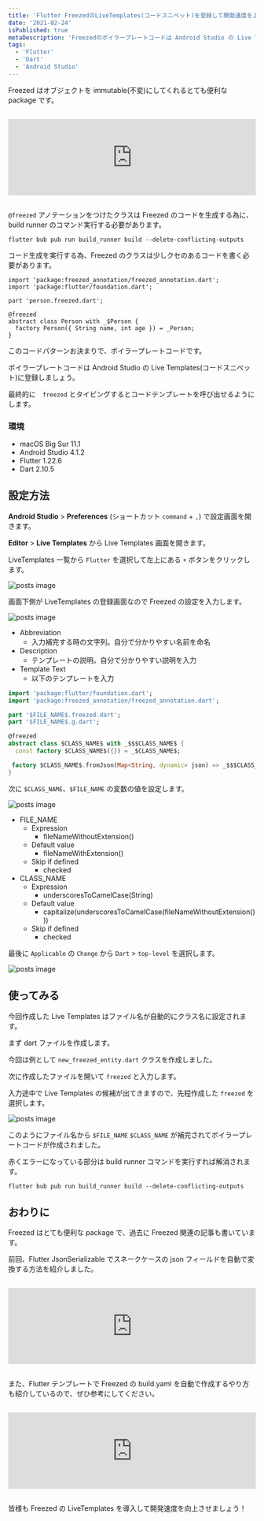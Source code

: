 ```yaml
---
title: 'Flutter FreezedのLiveTemplates(コードスニペット)を登録して開発速度を上げる'
date: '2021-02-24'
isPublished: true
metaDescription: 'Freezedのボイラープレートコードは Android Studio の Live Templates(コードスニペット)に登録しましょう。最終的に　`freezed` とタイピングするとコードテンプレートを呼び出せるようにします。'
tags:
  - 'Flutter'
  - 'Dart'
  - 'Android Studio'
---
```


Freezed はオブジェクトを immutable(不変)にしてくれるとても便利な package です。

<iframe class="hatenablogcard" style="width:100%;height:155px;margin:15px 0;max-width:680px;" title="freezed | Dart Package" src="https://hatenablog-parts.com/embed?url=https://pub.dev/packages/freezed" frameborder="0" scrolling="no"></iframe>

`@freezed` アノテーションをつけたクラスは Freezed のコードを生成する為に、build runner のコマンド実行する必要があります。

```
flutter bub pub run build_runner build --delete-conflicting-outputs
```

コード生成を実行する為、Freezed のクラスは少しクセのあるコードを書く必要があります。

```
import 'package:freezed_annotation/freezed_annotation.dart';
import 'package:flutter/foundation.dart';

part 'person.freezed.dart';

@freezed
abstract class Person with _$Person {
  factory Person({ String name, int age }) = _Person;
}
```

このコードパターンお決まりで、ボイラープレートコードです。

ボイラープレートコードは Android Studio の Live Templates(コードスニペット)に登録しましょう。

最終的に　`freezed` とタイピングするとコードテンプレートを呼び出せるようにします。

### 環境

- macOS Big Sur 11.1
- Android Studio 4.1.2
- Flutter 1.22.6
- Dart 2.10.5

## 設定方法

**Android Studio** > **Preferences** (ショートカット `command` + `,`) で設定画面を開きます。

**Editor** > **Live Templates** から Live Templates 画面を開きます。

LiveTemplates 一覧から `Flutter` を選択して左上にある `+` ボタンをクリックします。

<img src='/images/posts/2021-02-24-1.png' class='img' alt='posts image' />

画面下側が LiveTemplates の登録画面なので Freezed の設定を入力します。

<img src='/images/posts/2021-02-24-2.png' class='img' alt='posts image' />

- Abbreviation
  - 入力補完する時の文字列。自分で分かりやすい名前を命名
- Description
  - テンプレートの説明。自分で分かりやすい説明を入力
- Template Text
  - 以下のテンプレートを入力

```dart
import 'package:flutter/foundation.dart';
import 'package:freezed_annotation/freezed_annotation.dart';

part '$FILE_NAME$.freezed.dart';
part '$FILE_NAME$.g.dart';

@freezed
abstract class $CLASS_NAME$ with _$$$CLASS_NAME$ {
  const factory $CLASS_NAME$({}) = _$CLASS_NAME$;

 factory $CLASS_NAME$.fromJson(Map<String, dynamic> json) => _$$$CLASS_NAME$FromJson(json);
}
```

次に `$CLASS_NAME`、`$FILE_NAME` の変数の値を設定します。

<img src='/images/posts/2021-02-24-3.png' class='img' alt='posts image' />

- FILE_NAME
  - Expression
    - fileNameWithoutExtension()
  - Default value
    - fileNameWithExtension()
  - Skip if defined
    - checked
- CLASS_NAME
  - Expression
    - underscoresToCamelCase(String)
  - Default value
    - capitalize(underscoresToCamelCase(fileNameWithoutExtension()))
  - Skip if defined
    - checked

最後に `Applicable` の `Change` から `Dart` > `top-level` を選択します。

<img src='/images/posts/2021-02-24-4.png' class='img' alt='posts image' />

## 使ってみる

今回作成した Live Templates はファイル名が自動的にクラス名に設定されます。

まず dart ファイルを作成します。

今回は例として `new_freezed_entity.dart` クラスを作成しました。

次に作成したファイルを開いて `freezed` と入力します。

入力途中で Live Templates の候補が出てきますので、先程作成した `freezed` を選択します。

<img src='/images/posts/2021-02-24-5.png' class='img' alt='posts image' />

このようにファイル名から `$FILE_NAME` `$CLASS_NAME` が補完されてボイラープレートコードが作成されました。

赤くエラーになっている部分は build runner コマンドを実行すれば解消されます。

```
flutter bub pub run build_runner build --delete-conflicting-outputs
```

## おわりに

Freezed はとても便利な package で、過去に Freezed 関連の記事も書いています。

前回、Flutter JsonSerializable でスネークケースの json フィールドを自動で変換する方法を紹介しました。

<iframe class="hatenablogcard" style="width:100%;height:155px;margin:15px 0;max-width:680px;" title="Flutter JsonSerializableでスネークケースのjsonフィールドを自動で変換する | ZUMA Lab" src="https://hatenablog-parts.com/embed?url=https://zuma-lab.com/posts/flutter-search-github-json-serializable-build-yaml" frameborder="0" scrolling="no"></iframe>

また、Flutter テンプレートで Freezed の build.yaml を自動で作成するやり方も紹介しているので、ぜひ参考にしてください。

<iframe class="hatenablogcard" style="width:100%;height:155px;margin:15px 0;max-width:680px;" title="Android StudioのFlutterテンプレートをカスタマイズして Riverpod / StateNotifier / Freezed をデフォルトで使用できるプロジェクトを作成する | ZUMA Lab" src="https://hatenablog-parts.com/embed?url=https://zuma-lab.com/posts/flutter-create-new-project-template-with-riverpod-state-notifire-freezed" frameborder="0" scrolling="no"></iframe>

皆様も Freezed の LiveTemplates を導入して開発速度を向上させましょう！
